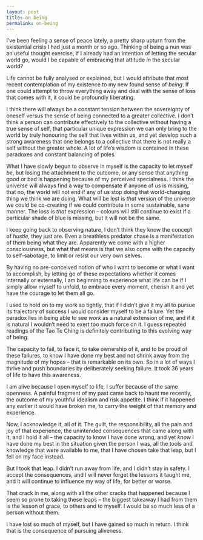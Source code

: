 ```yaml
---
layout: post
title: on being
permalink: on-being
---
```

I’ve been feeling a sense of peace lately, a pretty sharp upturn from the existential crisis I had just a month or so ago. Thinking of being a nun was an useful thought exercise, if I already had an intention of letting the secular world go, would I be capable of embracing that attitude _in_ the secular world? 

Life cannot be fully analysed or explained, but I would attribute that most recent contemplation of my existence to my new found sense of _being_. If one could attempt to throw everything away and deal with the sense of loss that comes with it, it could be profoundly liberating. 

I think there will always be a constant tension between the sovereignty of oneself versus the sense of being connected to a greater collective. I don’t think a person can contribute effectively to the collective without having a true sense of self, that particular unique expression we can only bring to the world by truly honouring the self that lives within us, and yet develop such a strong awareness that one belongs to a collective that there is not really a self without the greater whole. A lot of life’s wisdom is contained in these paradoxes and constant balancing of poles. 

What I have slowly begun to observe in myself is the capacity to let myself _be_, but losing the attachment to the outcome, or any sense that anything good or bad is happening because of my perceived specialness. I think the universe will always find a way to compensate if anyone of us is missing, that no, the world will not end if any of us stop doing that world-changing thing we think we are doing. What will be lost is _that_ version of the universe we could be co-creating if we could contribute in some sustainable, sane manner. The loss is _that_ expression – colours will still continue to exist if a particular shade of blue is missing, but it will not be the same. 

I keep going back to observing nature, I don’t think they know the concept of _hustle_, they just are. Even a breathless predator chase is a manifestation of them being what they are. Apparently we come with a higher consciousness, but what that means is that we also come with the capacity to self-sabotage, to limit or resist our very own selves. 

By having no pre-conceived notion of who I want to become or what I want to accomplish, by letting go of these expectations whether it comes internally or externally, I am beginning to experience what life can be if I simply allow myself to unfold, to embrace every moment, cherish it and yet have the courage to let them all go. 

I used to hold on to my work so tightly, that if I didn’t give it my all to pursue its trajectory of success I would consider myself to be a failure. Yet the paradox lies in being able to see _work_ as a natural extension of me, and if it is natural I wouldn’t need to exert too much force on it. I guess repeated readings of the Tao Te Ching is definitely contributing to this evolving way of being. 

The capacity to fail, to face it, to take ownership of it, and to be proud of these failures, to know I have done my best and not shrink away from the magnitude of my hopes – that is remarkable on its own. So in a lot of ways I thrive and push boundaries by deliberately seeking failure. It took 36 years of life to have this awareness. 

I am alive because I open myself to life, I suffer because of the same openness. A painful fragment of my past came back to haunt me recently, the outcome of my youthful idealism and risk appetite. I think if it happened any earlier it would have broken me, to carry the weight of that memory and experience.

Now, I acknowledge it, all of it. The guilt, the responsibility, all the pain and joy of that experience, the unintended consequences that came along with it, and I hold it all – the capacity to know I have done wrong, and yet _know_ I have done my best in the situation given the person I was, all the tools and knowledge that were available to me, that I have chosen take that leap, but I fell on my face instead. 

But I took that leap. I didn’t run away from life, and I didn’t stay in safety. I accept the consequences, and I will never forget the lessons it taught me, and it will continue to influence my way of life, for better or worse. 

That crack in me, along with all the other cracks that happened because I seem so prone to taking these leaps – the biggest takeaway I had from them is the lesson of grace, to others and to myself. I would be so much less of a person without them. 

I have lost so much of myself, but I have gained so much in return. I think that is the consequence of pursuing aliveness. 
